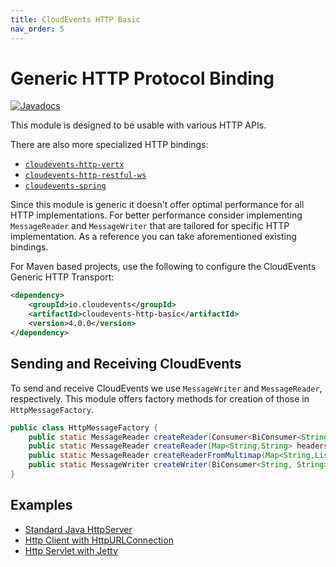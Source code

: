 ```yaml
---
title: CloudEvents HTTP Basic
nav_order: 5
---
```


# Generic HTTP Protocol Binding

[![Javadocs](http://www.javadoc.io/badge/io.cloudevents/cloudevents-http-basic.svg?color=green)](http://www.javadoc.io/doc/io.cloudevents/cloudevents-http-basic)

This module is designed to be usable with various HTTP APIs.

There are also more specialized HTTP bindings:

- [`cloudevents-http-vertx`](http-vertx.md)
- [`cloudevents-http-restful-ws`](http-jakarta-restful-ws.md)
- [`cloudevents-spring`](spring.md)

Since this module is generic it doesn't offer optimal performance for all HTTP
implementations. For better performance consider implementing `MessageReader`
and `MessageWriter` that are tailored for specific HTTP implementation. As a
reference you can take aforementioned existing bindings.

For Maven based projects, use the following to configure the CloudEvents Generic
HTTP Transport:

```xml
<dependency>
    <groupId>io.cloudevents</groupId>
    <artifactId>cloudevents-http-basic</artifactId>
    <version>4.0.0</version>
</dependency>
```

## Sending and Receiving CloudEvents

To send and receive CloudEvents we use `MessageWriter` and `MessageReader`,
respectively. This module offers factory methods for creation of those in
`HttpMessageFactory`.

```java
public class HttpMessageFactory {
    public static MessageReader createReader(Consumer<BiConsumer<String,String>> forEachHeader, byte[] body);
    public static MessageReader createReader(Map<String,String> headers, byte[] body);
    public static MessageReader createReaderFromMultimap(Map<String,List<String>> headers, byte[] body);
    public static MessageWriter createWriter(BiConsumer<String, String> putHeader, Consumer<byte[]> sendBody);
}
```

## Examples

- [Standard Java HttpServer](https://github.com/cloudevents/sdk-java/tree/main/examples/basic-http/src/main/java/io/cloudevents/examples/http/basic/BasicHttpServer.java)
- [Http Client with HttpURLConnection](https://github.com/cloudevents/sdk-java/tree/main/examples/basic-http/src/main/java/io/cloudevents/examples/http/basic/HttpURLConnectionClient.java)
- [Http Servlet with Jetty](https://github.com/cloudevents/sdk-java/tree/main/examples/basic-http/src/main/java/io/cloudevents/examples/http/basic/JettyServer.java)
